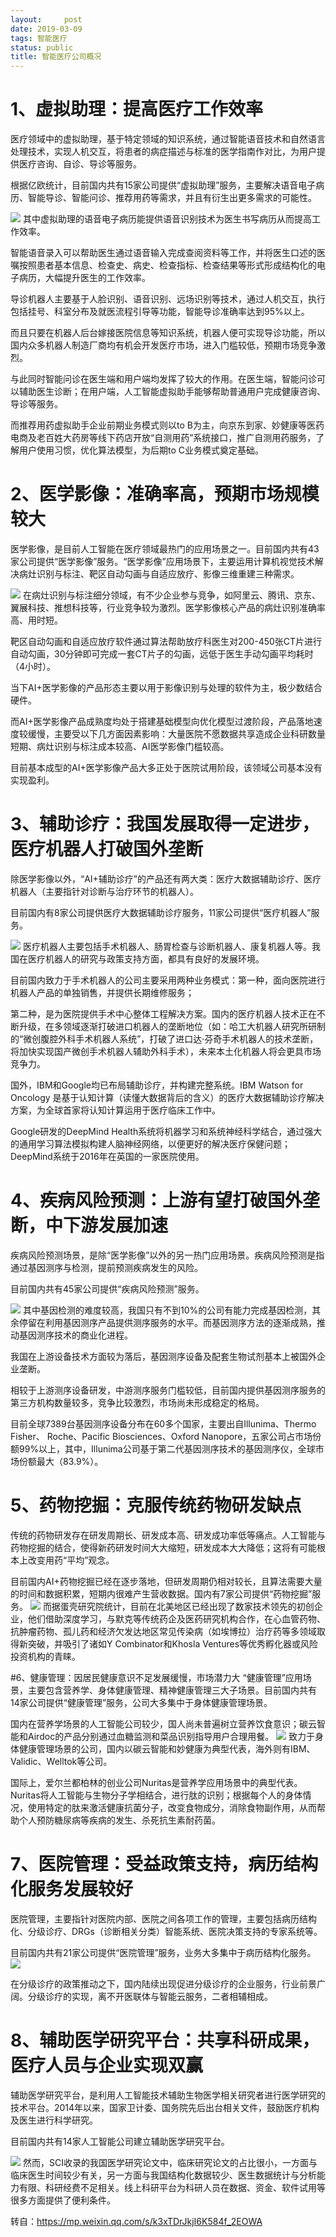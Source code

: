```yaml
---
layout:     post
date: 2019-03-09
tags: 智能医疗
status: public
title: 智能医疗公司概况
---
```


# 1、虚拟助理：提高医疗工作效率

医疗领域中的虚拟助理，基于特定领域的知识系统，通过智能语音技术和自然语言处理技术，实现人机交互，将患者的病症描述与标准的医学指南作对比，为用户提供医疗咨询、自诊、导诊等服务。

根据亿欧统计，目前国内共有15家公司提供“虚拟助理”服务，主要解决语音电子病历、智能导诊、智能问诊、推荐用药等需求，并且有衍生出更多需求的可能性。

![](../_image/2019-03-09-20-18-54.jpg)
其中虚拟助理的语音电子病历能提供语音识别技术为医生书写病历从而提高工作效率。

智能语音录入可以帮助医生通过语音输入完成查阅资料等工作，并将医生口述的医嘱按照患者基本信息、检查史、病史、检查指标、检查结果等形式形成结构化的电子病历，大幅提升医生的工作效率。

导诊机器人主要基于人脸识别、语音识别、远场识别等技术，通过人机交互，执行包括挂号、科室分布及就医流程引导等功能，智能导诊准确率达到95%以上。

而且只要在机器人后台嫁接医院信息等知识系统，机器人便可实现导诊功能，所以国内众多机器人制造厂商均有机会开发医疗市场，进入门槛较低，预期市场竞争激烈。

与此同时智能问诊在医生端和用户端均发挥了较大的作用。在医生端，智能问诊可以辅助医生诊断；在用户端，人工智能虚拟助手能够帮助普通用户完成健康咨询、导诊等服务。

而推荐用药虚拟助手企业前期业务模式则以to B为主，向京东到家、妙健康等医药电商及老百姓大药房等线下药店开放“自测用药”系统接口，推广自测用药服务，了解用户使用习惯，优化算法模型，为后期to C业务模式奠定基础。

# 2、医学影像：准确率高，预期市场规模较大
医学影像，是目前人工智能在医疗领域最热门的应用场景之一。目前国内共有43家公司提供“医学影像”服务。“医学影像”应用场景下，主要运用计算机视觉技术解决病灶识别与标注、靶区自动勾画与自适应放疗、影像三维重建三种需求。

![](../_image/2019-03-09-20-20-56.jpg)
在病灶识别与标注细分领域，有不少企业参与竞争，如阿里云、腾讯、京东、翼展科技、推想科技等，行业竞争较为激烈。医学影像核心产品的病灶识别准确率高、用时短。

靶区自动勾画和自适应放疗软件通过算法帮助放疗科医生对200-450张CT片进行自动勾画，30分钟即可完成一套CT片子的勾画，远低于医生手动勾画平均耗时（4小时）。

当下AI+医学影像的产品形态主要以用于影像识别与处理的软件为主，极少数结合硬件。

而AI+医学影像产品成熟度均处于搭建基础模型向优化模型过渡阶段，产品落地速度较缓慢，主要受以下几方面因素影响：大量医院不愿数据共享造成企业科研数量短期、病灶识别与标注成本较高、AI医学影像门槛较高。

目前基本成型的AI+医学影像产品大多正处于医院试用阶段，该领域公司基本没有实现盈利。

# 3、辅助诊疗：我国发展取得一定进步，医疗机器人打破国外垄断

除医学影像以外，“AI+辅助诊疗”的产品还有两大类：医疗大数据辅助诊疗、医疗机器人（主要指针对诊断与治疗环节的机器人）。

目前国内有8家公司提供医疗大数据辅助诊疗服务，11家公司提供“医疗机器人”服务。

![](../_image/2019-03-09-20-23-30.jpg)
医疗机器人主要包括手术机器人、肠胃检查与诊断机器人、康复机器人等。我国在医疗机器人的研究与政策支持方面，都具有良好的发展环境。

目前国内致力于手术机器人的公司主要采用两种业务模式：第一种，面向医院进行机器人产品的单独销售，并提供长期维修服务；

第二种，是为医院提供手术中心整体工程解决方案。国内的医疗机器人技术正在不断升级，在多领域逐渐打破进口机器人的垄断地位（如：哈工大机器人研究所研制的“微创腹腔外科手术机器人系统”，打破了进口达·芬奇手术机器人的技术垄断，将加快实现国产微创手术机器人辅助外科手术），未来本土化机器人将会更具市场竞争力。

国外，IBM和Google均已布局辅助诊疗，并构建完整系统。IBM Watson for Oncology 是基于认知计算（读懂大数据背后的含义）的医疗大数据辅助诊疗解决方案，为全球首家将认知计算运用于医疗临床工作中。

Google研发的DeepMind Health系统将机器学习和系统神经科学结合，通过强大的通用学习算法模拟构建人脑神经网络，以便更好的解决医疗保健问题；DeepMind系统于2016年在英国的一家医院使用。

# 4、疾病风险预测：上游有望打破国外垄断，中下游发展加速
疾病风险预测场景，是除“医学影像”以外的另一热门应用场景。疾病风险预测是指通过基因测序与检测，提前预测疾病发生的风险。

目前国内共有45家公司提供“疾病风险预测”服务。

![](../_image/2019-03-09-20-26-31.jpg)
其中基因检测的难度较高，我国只有不到10%的公司有能力完成基因检测，其余停留在利用基因测序产品提供测序服务的水平。而基因测序方法的逐渐成熟，推动基因测序技术的商业化进程。

我国在上游设备技术方面较为落后，基因测序设备及配套生物试剂基本上被国外企业垄断。

相较于上游测序设备研发，中游测序服务门槛较低，目前国内提供基因测序服务的第三方机构数量较多，竞争比较激烈，市场尚未形成稳定的格局。

目前全球7389台基因测序设备分布在60多个国家，主要出自Illunima、Thermo Fisher、 Roche、Pacific Biosciences、Oxford Nanopore，五家公司占市场份额99%以上，其中，Illunima公司基于第二代基因测序技术的基因测序仪，全球市场份额最大（83.9%）。
# 5、药物挖掘：克服传统药物研发缺点
传统的药物研发存在研发周期长、研发成本高、研发成功率低等痛点。人工智能与药物挖掘的结合，使得新药研发时间大大缩短，研发成本大大降低；这将有可能根本上改变用药“平均”观念。

目前国内AI+药物挖掘已经在逐步落地，但研发周期仍相对较长，且算法需要大量的时间和数据积累，短期内很难产生营收数据。国内有7家公司提供“药物挖掘”服务。
![](../_image/2019-03-09-20-27-48.jpg)
而据蛋壳研究院统计，目前在北美地区已经出现了数家技术领先的初创企业，他们借助深度学习，与默克等传统药企及医药研究机构合作，在心血管药物、抗肿瘤药物、孤儿药和经济欠发达地区常见传染病（如埃博拉）治疗药等多领域取得新突破，并吸引了诸如Y Combinator和Khosla Ventures等优秀孵化器或风险投资机构的青睐。

#6、健康管理：因居民健康意识不足发展缓慢，市场潜力大
“健康管理”应用场景，主要包含营养学、身体健康管理、精神健康管理三大子场景。目前国内共有14家公司提供“健康管理”服务，公司大多集中于身体健康管理场景。

国内在营养学场景的人工智能公司较少，国人尚未普遍树立营养饮食意识；碳云智能和Airdoc的产品分别通过血糖监测和菜品识别指导用户合理用餐。
![](../_image/2019-03-09-20-28-53.jpg)
致力于身体健康管理场景的公司，国内以碳云智能和妙健康为典型代表，海外则有IBM、Validic、Welltok等公司。

国际上，爱尔兰都柏林的创业公司Nuritas是营养学应用场景中的典型代表。Nuritas将人工智能与生物分子学相结合，进行肽的识别；根据每个人的身体情况，使用特定的肽来激活健康抗菌分子，改变食物成分，消除食物副作用，从而帮助个人预防糖尿病等疾病的发生、杀死抗生素耐药菌。

# 7、医院管理：受益政策支持，病历结构化服务发展较好
医院管理，主要指针对医院内部、医院之间各项工作的管理，主要包括病历结构化、分级诊疗、DRGs（诊断相关分类）智能系统、医院决策支持的专家系统等。

目前国内共有21家公司提供“医院管理”服务，业务大多集中于病历结构化服务。
![](../_image/2019-03-09-20-29-49.jpg)

在分级诊疗的政策推动之下，国内陆续出现促进分级诊疗的企业服务，行业前景广阔。分级诊疗的实现，离不开医联体与智能云服务，二者相辅相成。
# 8、辅助医学研究平台：共享科研成果，医疗人员与企业实现双赢
辅助医学研究平台，是利用人工智能技术辅助生物医学相关研究者进行医学研究的技术平台。2014年以来，国家卫计委、国务院先后出台相关文件，鼓励医疗机构及医生进行科学研究。

目前国内共有14家人工智能公司建立辅助医学研究平台。

![](../_image/2019-03-09-20-30-35.jpg)
然而，SCI收录的我国医学研究论文中，临床研究论文的占比很小，一方面与临床医生时间较少有关，另一方面与我国结构化数据较少、医生数据统计与分析能力有限、科研经费不足相关。线上科研平台为科研人员在数据、资金、软件试用等很多方面提供了便利条件。

转自：https://mp.weixin.qq.com/s/k3xTDrJkjI6K584f_2EOWA

